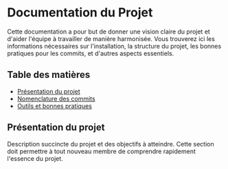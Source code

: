 # Documentation du Projet

Cette documentation a pour but de donner une vision claire du projet et d'aider l'équipe à travailler de manière harmonisée. Vous trouverez ici les informations nécessaires sur l'installation, la structure du projet, les bonnes pratiques pour les commits, et d'autres aspects essentiels.

## Table des matières

- [Présentation du projet](#présentation-du-projet)
- [Nomenclature des commits](#nomenclature-des-commits)
- [Outils et bonnes pratiques](#outils-et-bonnes-pratiques)

## Présentation du projet

Description succincte du projet et des objectifs à atteindre. Cette section doit permettre à tout nouveau membre de comprendre rapidement l'essence du projet.
